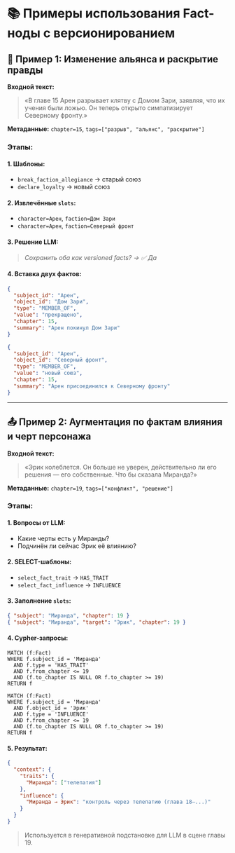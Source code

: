 # 📚 Примеры использования Fact-ноды с версионированием

## 🧩 Пример 1: Изменение альянса и раскрытие правды

**Входной текст:**

> «В главе 15 Арен разрывает клятву с Домом Зари, заявляя, что их учения были ложью. Он теперь открыто симпатизирует Северному фронту.»

**Метаданные:** `chapter=15`, `tags=["разрыв", "альянс", "раскрытие"]`

### Этапы:

#### 1. Шаблоны:
- `break_faction_allegiance` → старый союз
- `declare_loyalty` → новый союз

#### 2. Извлечённые `slots`:
- `character=Арен`, `faction=Дом Зари`
- `character=Арен`, `faction=Северный фронт`

#### 3. Решение LLM:
> _Сохранить оба как versioned facts? → ✅ Да_

#### 4. Вставка двух фактов:

```json
{
  "subject_id": "Арен",
  "object_id": "Дом Зари",
  "type": "MEMBER_OF",
  "value": "прекращено",
  "chapter": 15,
  "summary": "Арен покинул Дом Зари"
}
```

```json
{
  "subject_id": "Арен",
  "object_id": "Северный фронт",
  "type": "MEMBER_OF",
  "value": "новый союз",
  "chapter": 15,
  "summary": "Арен присоединился к Северному фронту"
}
```

---

## 📤 Пример 2: Аугментация по фактам влияния и черт персонажа

**Входной текст:**

> «Эрик колеблется. Он больше не уверен, действительно ли его решения — его собственные. Что бы сказала Миранда?»

**Метаданные:** `chapter=19`, `tags=["конфликт", "решение"]`

### Этапы:

#### 1. Вопросы от LLM:
- Какие черты есть у Миранды?
- Подчинён ли сейчас Эрик её влиянию?

#### 2. SELECT-шаблоны:
- `select_fact_trait` → `HAS_TRAIT`
- `select_fact_influence` → `INFLUENCE`

#### 3. Заполнение `slots`:

```json
{ "subject": "Миранда", "chapter": 19 }
{ "subject": "Миранда", "target": "Эрик", "chapter": 19 }
```

#### 4. Cypher-запросы:

```cypher
MATCH (f:Fact)
WHERE f.subject_id = 'Миранда'
  AND f.type = 'HAS_TRAIT'
  AND f.from_chapter <= 19
  AND (f.to_chapter IS NULL OR f.to_chapter >= 19)
RETURN f
```

```cypher
MATCH (f:Fact)
WHERE f.subject_id = 'Миранда'
  AND f.object_id = 'Эрик'
  AND f.type = 'INFLUENCE'
  AND f.from_chapter <= 19
  AND (f.to_chapter IS NULL OR f.to_chapter >= 19)
RETURN f
```

#### 5. Результат:

```json
{
  "context": {
    "traits": {
      "Миранда": ["телепатия"]
    },
    "influence": {
      "Миранда → Эрик": "контроль через телепатию (глава 18–...)"
    }
  }
}
```

> Используется в генеративной подстановке для LLM в сцене главы 19.